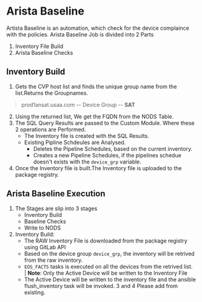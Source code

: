 # Arista Baseline 
Artista Baseline is an automation, which check for the device complaince with the policies. Arista Baseline Job is divided into 2 Parts
1. Inventory File Build
2. Arista Baseline Checks 
## Inventory Build
1. Gets the CVP host list and finds the unique group name from the list.Returns the Groupnames.
> prod1ansat.usaa.com -- Device Group -- **SAT**
2. Using the returned list, We get the FQDN from the NODS Table.
3. The SQL Query Results are passed to the Custom Module. Where these 2 operations are Performed.
    * The Inventory file is created with the SQL Results.
    * Existing Pipline Schdeules are Analysed. 
        * Deletes the Pipeline Schedules, based on the current inventory.
        * Creates a new Pipeline Schedules, if the pipelines schedue doesn't exists with the `device_grp` variable.
4. Once the Inventory file is built.The Inventory file is uploaded to the package registry.
## Arista Baseline Execution
1. The Stages are slip into 3 stages 
    * Inventory Build
    * Baseline Checks
    * Write to NODS
2. Inventory Build: 
    * The RAW Inventory File is downloaded from the package registry using GitLab API
    * Based on the device group `device_grp`, the inventory will be retrived from the raw inventory. 
    * `EOS_FACTS` tasks is executed on all the devices from the retrived list.<br/>| **Note**: Only the Active Device will be written to the Inventory File
    * The Active Device will be written to the inventory file and the ansible flush_inventory task will be invoked.
3 and 4 Please add from existing.
